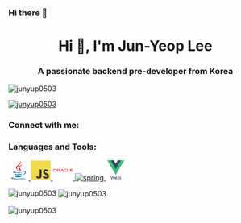 ### Hi there 👋
<h1 align="center">Hi 👋, I'm Jun-Yeop Lee</h1>
<h3 align="center">A passionate backend pre-developer from Korea</h3>

<p align="left"> <img src="https://komarev.com/ghpvc/?username=euiseon-lee&label=Profile%20views&color=0e75b6&style=flat" alt="junyup0503" /> </p>

<p align="left"> <a href="https://github.com/ryo-ma/github-profile-trophy"><img src="https://github-profile-trophy.vercel.app/?username=euiseon-lee" alt="junyup0503" /></a> </p>

<h3 align="left">Connect with me:</h3>
<p align="left">
</p>

<h3 align="left">Languages and Tools:</h3>
<p align="left"> <a href="https://www.java.com" target="_blank" rel="noreferrer"> <img src="https://raw.githubusercontent.com/devicons/devicon/master/icons/java/java-original.svg" alt="java" width="40" height="40"/> </a> <a href="https://developer.mozilla.org/en-US/docs/Web/JavaScript" target="_blank" rel="noreferrer"> <img src="https://raw.githubusercontent.com/devicons/devicon/master/icons/javascript/javascript-original.svg" alt="javascript" width="40" height="40"/> </a> <a href="https://www.oracle.com/" target="_blank" rel="noreferrer"> <img src="https://raw.githubusercontent.com/devicons/devicon/master/icons/oracle/oracle-original.svg" alt="oracle" width="40" height="40"/> </a> <a href="https://spring.io/" target="_blank" rel="noreferrer"> <img src="https://www.vectorlogo.zone/logos/springio/springio-icon.svg" alt="spring" width="40" height="40"/> </a> <a href="https://vuejs.org/" target="_blank" rel="noreferrer"> <img src="https://raw.githubusercontent.com/devicons/devicon/master/icons/vuejs/vuejs-original-wordmark.svg" alt="vuejs" width="40" height="40"/> </a> </p>

<p><img align="left" src="https://github-readme-stats.vercel.app/api/top-langs?username=euiseon-lee&show_icons=true&locale=en&layout=compact" alt="junyup0503" /></p>

<p>&nbsp;<img align="center" src="https://github-readme-stats.vercel.app/api?username=euiseon-lee&show_icons=true&locale=en" alt="junyup0503" /></p>

<p><img align="center" src="https://github-readme-streak-stats.herokuapp.com/?user=euiseon-lee&" alt="junyup0503" /></p>

